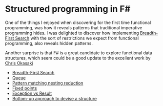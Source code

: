 # Structured programming in F#

One of the things I enjoyed when discovering for the first time functional programming, was how it reveals
patterns that traditional imperative programming hides. I was delighted to discover how implementing [Breadth-First Search](https://en.wikipedia.org/wiki/Breadth-first_search) with the sort of restrictions we  expect from functional programming, also reveals hidden patterns.

Another surprise is that F# is a great candidate to explore functional data structures, which seem could be 
a good update to the excellent work by [Chris Okasaki](https://en.wikipedia.org/wiki/Chris_Okasaki#Purely_functional_data_structures)

- [Breadth-First Search](./docs/bfs.ipynb)
- [Queue](./docs/queue.ipynb)
- [Pattern matching nesting reduction](./docs/pattern_matching_nesting_reduction.ipynb)
- [Fixed points](./docs/fixed_points.ipynb)
- [Exception vs Result](./docs/exception_vs_result.ipynb)
- [Bottom-up approach to devise a structure](./docs/r0b0t.ipynb)